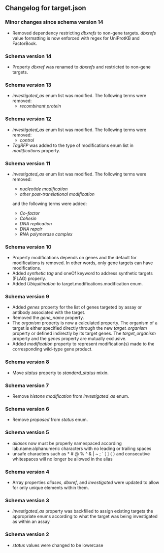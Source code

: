 ## Changelog for target.json

### Minor changes since schema version 14

* Removed dependency restricting *dbxrefs* to non-gene targets. *dbxrefs* value formatting is now enforced with regex for UniProtKB and FactorBook.

### Schema version 14

* Property *dbxref* was renamed to *dbxrefs* and restricted to non-gene targets.

### Schema version 13

* *investigated_as* enum list was modified. The following terms were removed:
  - *recombinant protein*

### Schema version 12
* *investigated_as* enum list was modified. The following terms were removed:
  - *control*
* *TagRFP* was added to the type of modifications enum list in *modifications* property.

### Schema version 11

* *investigated_as* enum list was modified. The following terms were removed:
  - *nucleotide modification*
  - *other post-translational modification*

  and the following terms were added:
  - *Co-factor*
  - *Cohesin*
  - *DNA replication*
  - *DNA repair*
  - *RNA polymerase complex*

### Schema version 10

* Property modifications depends on genes and the default for modifications is removed. In other words, only gene targets can have modifications.
* Added *synthetic tag* and oneOf keyword to address synthetic targets (FLAG) properly.
* Added *Ubiquitination* to target.modifications.modification enum.

### Schema version 9

* Added *genes* property for the list of genes targeted by assay or antibody associated with the target.
* Removed the *gene_name* property.
* The *organism* property is now a calculated property. The organism of a target is either specified directly through the new *target_organism* property or defined indirectly by its target genes. The *target_organism* property and the *genes* property are mutually exclusive.
* Added *modification* property to represent modification(s) made to the corresponding wild-type gene product.

### Schema version 8

* Move *status* property to *standard_status* mixin.

### Schema version 7

* Remove *histone modification* from *investigated_as* enum.

### Schema version 6

* Remove *proposed* from *status* enum.

### Schema version 5

* *aliases* now must be properly namespaced according lab.name:alphanumeric characters with no leading or trailing spaces
* unsafe characters such as * # @ % ^ & | ~ ; ` [ ] { } and consecutive whitespaces will no longer be allowed in the alias

### Schema version 4

* Array properties *aliases*, *dbxref*, and *investigated* were updated to allow for only unique elements within them.

### Schema version 3

* *investigated_as* property was backfilled to assign existing targets the appropriate enums according to what the target was being investigated as within an assay

### Schema version 2

* *status* values were changed to be lowercase
